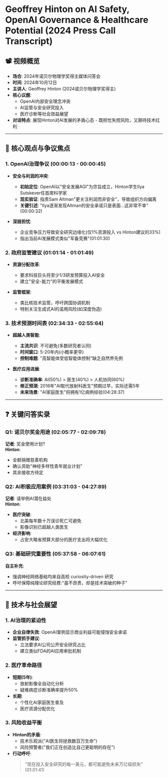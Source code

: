 # Geoffrey Hinton on AI Safety, OpenAI Governance & Healthcare Potential (2024 Press Call Transcript)

## 📽️ 视频概览
- **场合**: 2024年诺贝尔物理学奖得主媒体问答会
- **时间**: 2024年10月12日
- **主讲人**: Geoffrey Hinton (2024诺贝尔物理学奖得主)
- **核心议题**: 
  - OpenAI内部安全理念冲突
  - AI监管与安全研究投入
  - 医疗诊断等社会效益展望
- **对话特点**: 展现Hinton对AI发展的矛盾心态 - 既担忧失控风险，又期待技术红利

---

## 🎯 核心观点与争议焦点

### 1. **OpenAI治理争议 (00:00:13 - 00:00:45)**
- **安全与利润的冲突**:
  - **初始定位**: OpenAI以"安全发展AGI"为宗旨成立，Hinton学生Ilya Sutskever任首席科学家
  - **现实验证**: 指责Sam Altman"更关注利润而非安全"，导致组织方向偏离
  - **关键引述**: "Ilya逐渐发现Altman的安全承诺只是表面...这非常不幸"(00:00:32)

- **深层担忧**:
  - 企业竞争压力导致安全研究边缘化(仅1%资源投入 vs Hinton建议的33%)
  - 指出当前AI发展模式类似"军备竞赛"(01:01:30)

### 2. **政府监管建议 (01:01:14 - 01:01:49)**
- **资源分配改革**:
  - 要求科技巨头将至少1/3研发预算投入AI安全
  - 建立"安全-能力"的平衡发展模式

- **监管框架**:
  - 类比核技术监管，呼吁跨国协调机制
  - 特别关注生成式AI的滥用风险(如深度伪造)

### 3. **技术预测时间表 (02:34:33 - 02:55:64)**
- **超越人类智能**:
  - **主流共识**: 不可避免(多数研究者认同)
  - **时间窗口**: 5-20年内(小概率更早)
  - **控制难题**: "高智能体受低智能体控制"缺乏自然界先例

- **医疗应用进展**:
  - **诊断准确率**: AI(50%) > 医生(40%) > 人机协同(60%)
  - **修正预测**: 2016年"AI取代放射科医生"预期过早，实际还需5年
  - **未来场景**: "AI家庭医生"将拥有1亿病例经验(04:28:37)

---

## ❓ 关键问答实录

### Q1: 诺贝尔奖金用途 (02:05:77 - 02:09:78)
**记者**: 奖金使用计划?  
**Hinton**: 
- 全额捐赠慈善机构
- 确认资助"神经多样性青年就业计划"
- 其余接收方待定

### Q2: AI积极应用案例 (03:31:03 - 04:27:89)
**记者**: 请举例AI潜在益处  
**Hinton**:
- **医疗突破**:
  - 北美每年数十万误诊死亡可避免
  - 影像识别已超越人类医生
- **经济影响**:
  - 占安大略省预算大部分的医疗支出将大幅优化

### Q3: 基础研究重要性 (05:37:58 - 06:07:61)
**自主补充**: 
- 强调神经网络基础均来自高校 curiosity-driven 研究
- 呼吁保障纯理论研究经费:"虽不昂贵，却是技术突破的种子"

---

## 🔮 技术与社会展望

### 1. **AI治理的紧迫性**
- **企业自律失效**: OpenAI案例显示商业利益可能侵蚀安全承诺
- **监管抓手建议**:
  - 立法要求AI公司公开安全研究占比
  - 建立类似FDA的AI应用审批机制

### 2. **医疗革命路径**
- **短期(5年)**:
  - 放射影像全自动化分析
  - 疑难病症诊断准确率提升50%
- **长期**:
  - 个性化AI家庭医生普及
  - 医疗资源分配优化

### 3. **风险收益平衡**
- **Hinton的矛盾**:
  - 技术乐观派("AI医生将拯救数百万生命")
  - 风险预警者("我们正在创造比自己更聪明的存在")
- **行动呼吁**:
  > "现在投入安全研究的每一美元，都可能避免未来万亿级损失"  
  > (01:01:41)
